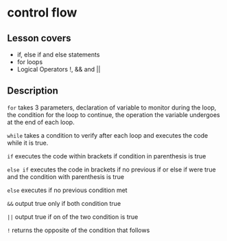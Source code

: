 # control flow

## Lesson covers
- if, else if and else statements
- for loops
- Logical Operators !, && and ||

## Description
`for` takes 3 parameters, declaration of variable to monitor during the loop, the condition for the loop to continue, the operation the variable undergoes at the end of each loop.

`while` takes a condition to verify after each loop and executes the code while it is true.

`if` executes the code within brackets if condition in parenthesis is true

`else if` executes the code in brackets if no previous if or else if were true and the condition with parenthesis is true

`else` executes if no previous condition met

`&&` output true only if both condition true

`||` output true if on of the two condition is true

`!` returns the opposite of the condition that follows
